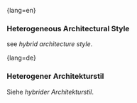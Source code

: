 {lang=en}
### Heterogeneous Architectural Style

see _hybrid architecture style_.

{lang=de}
### Heterogener Architekturstil

Siehe *hybrider Architekturstil*.

